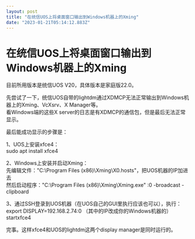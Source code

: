 ```yaml
---
layout: post
title: "在统信UOS上将桌面窗口输出到Windows机器上的Xming"
date: "2023-01-21T05:14:12.883Z"
---
```

在统信UOS上将桌面窗口输出到Windows机器上的Xming
===============================

目前所用版本是统信UOS V20，具体版本是家庭版22.0。

先尝试了一下，统信UOS自带的lightdm通过XDMCP无法正常输出到Windows机器上的Xming、VcXsrv、X Manager等。  
看Windows端的这些X server的日志是有XDMCP的通信包，但是最后无法正常显示。

最后能成功显示的步骤是：

1、UOS上安装xfce4：  
sudo apt install xfce4  
  
2、Windows上安装并启动Xming：  
先编辑文件："C:\\Program Files (x86)\\Xming\\X0.hosts"，把UOS机器的IP加进去  
然后启动程序："C:\\Program Files (x86)\\Xming\\Xming.exe" :0 -broadcast -clipboard  
  
3、通过SSH登录到UOS机器（在UOS自己的GUI里执行应该也可以），执行：  
export DISPLAY=192.168.2.74:0 （其中的IP改成你的Windows机器的）  
startxfce4  
  
完事。这样xfce4和UOS的lightdm这两个display manager是同时运行的。